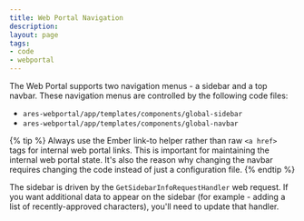```yaml
---
title: Web Portal Navigation
description:
layout: page
tags: 
- code
- webportal
---
```


The Web Portal supports two navigation menus - a sidebar and a top navbar.  These navigation menus are controlled by the following code files:

* `ares-webportal/app/templates/components/global-sidebar`
* `ares-webportal/app/templates/components/global-navbar`

{% tip %} 
Always use the Ember link-to helper rather than raw  `<a href>`  tags for internal web portal links.  This is important for maintaining the internal web portal state.  It's also the reason why changing the navbar requires changing the code instead of just a configuration file.
{% endtip %}

The sidebar is driven by the `GetSidebarInfoRequestHandler` web request.  If you want additional data to appear on the sidebar (for example - adding a list of recently-approved characters), you'll need to update that handler.